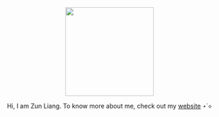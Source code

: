 <div id="header" align="center">
  <img src="https://media.giphy.com/media/ZVik7pBtu9dNS/giphy.gif" width="200" margin-bottom="20px">
  <p>Hi, I am Zun Liang. To know more about me, check out my <a target="_blank" href="https://zunldev.com">website</a> ⋆˙⟡</p>
</div>

<!--
**zun-liang/zun-liang** is a ✨ _special_ ✨ repository because its `README.md` (this file) appears on your GitHub profile.

Here are some ideas to get you started:

- 🔭 I’m currently working on ...
- 🌱 I’m currently learning ...
- 👯 I’m looking to collaborate on ...
- 🤔 I’m looking for help with ...
- 💬 Ask me about ...
- 📫 How to reach me: ...
- 😄 Pronouns: ...
- ⚡ Fun fact: ...
-->
